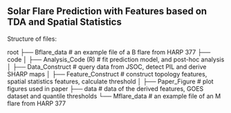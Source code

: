 ##  Solar Flare Prediction with Features based on TDA and Spatial Statistics

Structure of files:

root
  ├── Bflare_data                       # an example file of a B flare from HARP 377
  ├── code
  │   ├── Analysis_Code (R)             # fit prediction model, and post-hoc analysis
  │   ├── Data_Construct                # query data from JSOC, detect PIL and derive SHARP maps
  │   ├── Feature_Construct             # construct topology features, spatial statistics features, calculate threshold
  │   ├── Paper_Figure                  # plot figures used in paper
  ├── data                              # data of the derived features, GOES dataset and quantile thresholds
  └── Mflare_data                       # an example file of an M flare from HARP 377

